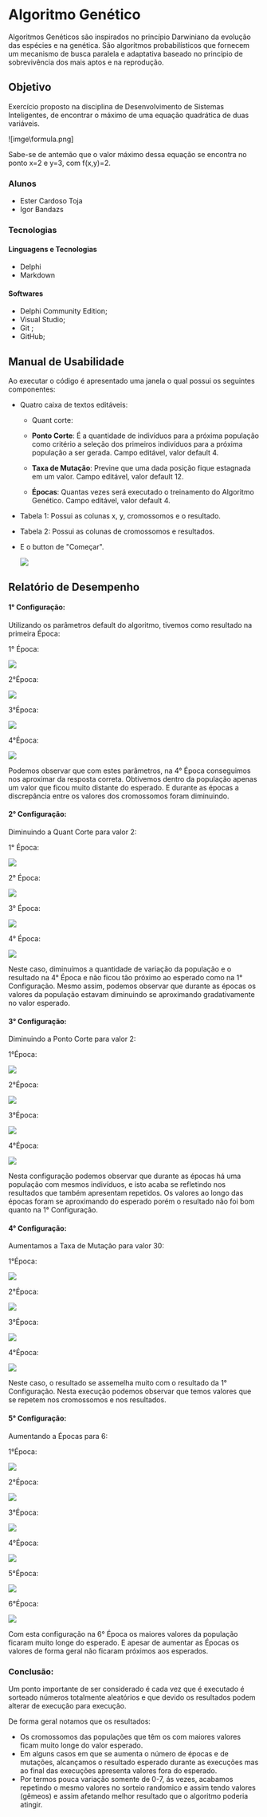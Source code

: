 # Algoritmo Genético 

Algoritmos Genéticos são inspirados no princípio Darwiniano da evolução das espécies e na genética. São algoritmos probabilísticos que fornecem um mecanismo de busca paralela e adaptativa baseado no princípio de sobrevivência dos mais aptos e na reprodução.

## Objetivo 

Exercício proposto na disciplina de Desenvolvimento de Sistemas Inteligentes, de encontrar o máximo de uma
equação quadrática de duas variáveis.

![imge\formula.png]

Sabe-se de antemão que o valor máximo dessa equação se encontra no ponto x=2 e y=3, com f(x,y)=2.

### Alunos 

- Ester Cardoso Toja
- Igor Bandazs

### Tecnologias 

#### Linguagens e Tecnologias
- Delphi 
- Markdown

#### Softwares 
- Delphi Community Edition;
- Visual Studio;
- Git ;
- GitHub;
  
## Manual de Usabilidade

Ao executar o código é apresentado uma janela o qual possui os seguintes componentes:
    
- Quatro caixa de textos editáveis:
  - Quant corte: 

  - **Ponto Corte**: É a quantidade de indivíduos para a próxima população como critério a seleção dos primeiros indivíduos para a próxima população a ser gerada. Campo editável, valor default 4. 


  - **Taxa de Mutação**: Previne que uma dada posição fique estagnada em um valor.  Campo editável, valor default 12. 

  - **Épocas**: 
    Quantas vezes será executado o treinamento do Algoritmo Genético. Campo editável, valor default 4.


- Tabela 1: Possui as colunas x, y, cromossomos e o resultado. 


- Tabela 2: Possui as colunas de cromossomos e resultados.

- E o button de "Começar".

  ![](imge/janela1.png)

## Relatório de Desempenho 

#### 1° Configuração: 

Utilizando os parâmetros default do algoritmo, tivemos como resultado na primeira Época:

1° Época: 

  ![](imge/janela3.png)

2°Época: 

  ![](imge/janela4.png)

3°Época: 

  ![](imge/janela5.png)

4°Época: 

  ![](imge/janela6.png)

Podemos observar que com estes parâmetros, na 4° Época conseguimos nos aproximar da resposta correta. Obtivemos dentro da população apenas um valor que ficou muito distante do esperado. E durante as épocas a discrepância  entre os valores dos cromossomos foram diminuindo. 

#### 2° Configuração: 

Diminuindo a Quant Corte para valor 2:

1° Época:

  ![](imge/janela7.png)

2° Época: 

  ![](imge/janela8.png)

3° Época:

  ![](imge/janela9.png)

4° Época:

  ![](imge/janela10.png)

Neste caso, diminuímos  a quantidade de variação da população e o resultado na 4° Época e não ficou tão próximo ao esperado como na 1° Configuração. Mesmo  assim, podemos observar que durante as épocas os valores da população estavam diminuindo se aproximando gradativamente no valor esperado.

#### 3° Configuração: 

Diminuindo a Ponto Corte para valor 2:

1°Época: 

  ![](imge/janela11.png)

2°Época: 

  ![](imge/janela12.png)

3°Época: 

  ![](imge/janela13.png)

4°Época: 

  ![](imge/janela14.png)

Nesta configuração podemos observar que durante as épocas há uma população com mesmos indivíduos, e isto acaba se refletindo nos resultados que também apresentam repetidos.
Os valores ao longo das épocas foram se aproximando do esperado porém o resultado não foi bom quanto na 1° Configuração.

#### 4° Configuração: 

Aumentamos a Taxa de Mutação para valor 30:

1°Época: 

  ![](imge/janela15.png)

2°Época: 

  ![](imge/janela16.png)

3°Época: 

  ![](imge/janela17.png)

4°Época: 

  ![](imge/janela18.png)

  Neste caso, o resultado se assemelha muito com o resultado da 1° Configuração. Nesta execução podemos observar que temos valores que se repetem nos cromossomos e nos resultados.


  #### 5° Configuração: 

Aumentando a Épocas para 6:

1°Época: 

  ![](imge/janela19.png)

2°Época: 

  ![](imge/janela20.png)

3°Época: 

  ![](imge/janela21.png)

4°Época: 

  ![](imge/janela22.png)

5°Época: 

  ![](imge/janela23.png)

6°Época: 

  ![](imge/janela24.png)

  
Com esta configuração na 6° Época os maiores valores da população ficaram muito longe do esperado. E apesar de aumentar as Épocas os valores de forma geral não ficaram próximos aos esperados.


### Conclusão:

Um ponto importante de ser considerado é cada vez que é executado é sorteado números totalmente aleatórios e que devido os resultados podem alterar de execução para execução.

De forma geral notamos que os resultados:
- Os cromossomos das populações que têm os com maiores valores ficam muito longe do valor esperado.
- Em alguns casos em que se aumenta o número de épocas e de mutações, alcançamos o resultado esperado durante as execuções mas ao final das execuções apresenta valores fora do esperado.
- Por termos pouca variação somente de 0-7, ás vezes, acabamos repetindo o mesmo valores no sorteio randomico e assim tendo valores (gêmeos) e assim afetando melhor resultado que o algoritmo poderia atingir.